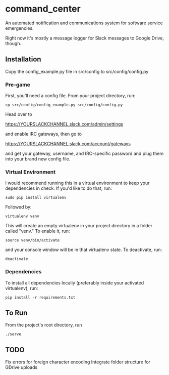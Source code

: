# command_center

An automated notification and communications system for software service
emergencies.

Right now it's mostly a message logger for Slack messages to Google Drive,
though.

## Installation
Copy the config_example.py file in src/config to src/config/config.py

### Pre-game

First, you'll need a config file. From your project directory, run:

`cp src/config/config_example.py src/config/config.py`

Head over to

https://YOURSLACKCHANNEL.slack.com/admin/settings

and enable IRC gateways, then go to

https://YOURSLACKCHANNEL.slack.com/account/gateways

and get your gateway, username, and IRC-specific password and plug them into
your brand new config file.

### Virtual Environment

I would recommend running this in a virtual environment to keep your
dependencies in check. If you'd like to do that, run:

`sudo pip install virtualenv`

Followed by:

`virtualenv venv`

This will create an empty virtualenv in your project directory in a folder
called "venv." To enable it, run:

`source venv/bin/activate`

and your console window will be in that virtualenv state. To deactivate, run:

`deactivate`

### Dependencies

To install all dependencies locally (preferably inside your activated
virtualenv), run:

`pip install -r requirements.txt`

## To Run

From the project's root directory, run

`./serve`

## TODO

Fix errors for foreign character encoding
Integrate folder structure for GDrive uploads
